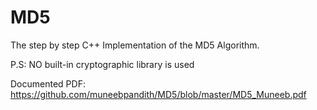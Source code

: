 # MD5
The step by step C++ Implementation of the MD5 Algorithm.

P.S: NO built-in cryptographic library is used

Documented PDF: https://github.com/muneebpandith/MD5/blob/master/MD5_Muneeb.pdf

